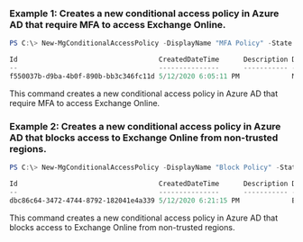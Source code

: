 ### Example 1: Creates a new conditional access policy in Azure AD that require MFA to access Exchange Online.
```powershell
PS C:\> New-MgConditionalAccessPolicy -DisplayName "MFA Policy" -State "Enabled" -ApplicationIncludeApplications "00000002-0000-0ff1-ce00-000000000000" -UserIncludeUser "All" -GrantControlBuiltInControls "mfa" -GrantControlOperator "OR"

Id                                   CreatedDateTime      Description DisplayName ModifiedDateTime State
--                                   ---------------      ----------- ----------- ---------------- -----
f550037b-d9ba-4b0f-890b-bb3c346fc11d 5/12/2020 6:05:11 PM             MFA Policy                   enabled
```

This command creates a new conditional access policy in Azure AD that require MFA to access Exchange Online.

### Example 2: Creates a new conditional access policy in Azure AD that blocks access to Exchange Online from non-trusted regions.
```powershell
PS C:\> New-MgConditionalAccessPolicy -DisplayName "Block Policy" -State "Enabled" -ApplicationIncludeApplications "00000002-0000-0ff1-ce00-000000000000" -UserIncludeUser "All" -LocationIncludeLocations "198ad66e-87b3-4157-85a3-8a7b51794ee9" -GrantControlBuiltInControls "block" -GrantControlOperator "OR"

Id                                   CreatedDateTime      Description DisplayName  ModifiedDateTime State
--                                   ---------------      ----------- -----------  ---------------- -----
dbc86c64-3472-4744-8792-182041e4a339 5/12/2020 6:21:15 PM             Block Policy                  enabled
```

This command creates a new conditional access policy in Azure AD that blocks access to Exchange Online from non-trusted regions.

